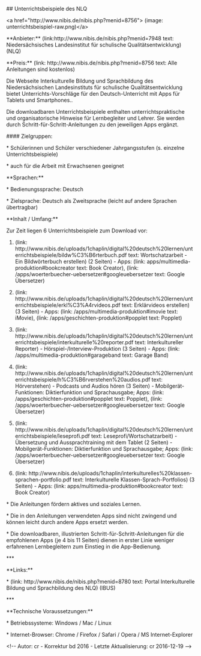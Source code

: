 <p>## Unterrichtsbeispiele des NLQ</p>
<p>&lt;a href=&quot;http://www.nibis.de/nibis.php?menid=8756&quot;&gt; (image: unterrichtsbeispiel-raw.png)&lt;/a&gt;</p>
<p>**Anbieter:** (link:http://www.nibis.de/nibis.php?menid=7948 text: Niedersächsisches Landesinstitut für schulische Qualitätsentwicklung) (NLQ)</p>
<p>**Preis:** (link: http://www.nibis.de/nibis.php?menid=8756 text: Alle Anleitungen sind kostenlos)</p>
<p></p>
<p>Die Webseite Interkulturelle Bildung und Sprachbildung des Niedersächsischen Landesinstituts für schulische Qualitätsentwicklung bietet Unterrichts-Vorschläge für den Deutsch-Unterricht mit Apps für Tablets und Smartphones..</p>
<p>Die downloadbaren Unterrichtsbeispiele enthalten unterrichtspraktische und organisatorische Hinweise für Lernbegleiter und Lehrer. Sie werden durch Schritt-für-Schritt-Anleitungen zu den jeweiligen Apps ergänzt.</p>
<p></p>
<p>#### Zielgruppen:</p>
<p>* Schülerinnen und Schüler verschiedener Jahrgangsstufen (s. einzelne Unterrichtsbeispiele)</p>
<p>* auch für die Arbeit mit Erwachsenen geeignet</p>
<p></p>
<p>**Sprachen:**</p>
<p>* Bedienungssprache: Deutsch</p>
<p>* Zielsprache: Deutsch als Zweitsprache (leicht auf andere Sprachen übertragbar)</p>
<p></p>
<p>**Inhalt / Umfang:**</p>
<p>Zur Zeit liegen 6 Unterrichtsbeispiele zum Download vor:</p>
<ol type="1">
<li><p>(link: http://www.nibis.de/uploads/1chaplin/digital%20deutsch%20lernen/unterrichtsbeispiele/bildw%C3%B6rterbuch.pdf text: Wortschatzarbeit - Ein Bildwörterbuch erstellen) (2 Seiten) - Apps: (link: apps/multimedia-produktion#bookcreator text: Book Creator), (link: /apps/woerterbuecher-uebersetzer#googleuebersetzer text: Google Übersetzer)</p></li>
<li><p>(link: http://www.nibis.de/uploads/1chaplin/digital%20deutsch%20lernen/unterrichtsbeispiele/erkl%C3%A4rvideos.pdf text: Erklärvideos erstellen) (3 Seiten) - Apps: (link: /apps/multimedia-produktion#imovie text: iMovie), (link: /apps/geschichten-produktion#popplet text: Popplet)</p></li>
<li><p>(link: http://www.nibis.de/uploads/1chaplin/digital%20deutsch%20lernen/unterrichtsbeispiele/interkulturelle%20reporter.pdf text: Interkultureller Reporter) - Hörspiel-/Interview-Produktion (3 Seiten) - Apps: (link: /apps/multimedia-produktion#garageband text: Garage Band)</p></li>
<li><p>(link: http://www.nibis.de/uploads/1chaplin/digital%20deutsch%20lernen/unterrichtsbeispiele/h%C3%B6rverstehen%20audios.pdf text: Hörverstehen) - Podcasts und Audios hören (3 Seiten) - Mobilgerät-Funktionen: Diktierfunktion und Sprachausgabe; Apps: (link: /apps/geschichten-produktion#popplet text: Popplet), (link: /apps/woerterbuecher-uebersetzer#googleuebersetzer text: Google Übersetzer)</p></li>
<li><p>(link: http://www.nibis.de/uploads/1chaplin/digital%20deutsch%20lernen/unterrichtsbeispiele/leseprofi.pdf text: Leseprofi/Wortschatzarbeit) - Übersetzung und Aussprachtraining mit dem Tablet (2 Seiten) - Mobilgerät-Funktionen: Diktierfunktion und Sprachausgabe; Apps: (link: /apps/woerterbuecher-uebersetzer#googleuebersetzer text: Google Übersetzer)</p></li>
<li><p>(link: http://www.nibis.de/uploads/1chaplin/interkulturelles%20klassen-sprachen-portfolio.pdf text: Interkulturelle Klassen-Sprach-Portfolios) (3 Seiten) - Apps: (link: apps/multimedia-produktion#bookcreator text: Book Creator)</p></li>
</ol>
<p></p>
<p>* Die Anleitungen fördern aktives und soziales Lernen.</p>
<p>* Die in den Anleitungen verwendeten Apps sind nicht zwingend und können leicht durch andere Apps ersetzt werden.</p>
<p>* Die downloadbaren, illustrierten Schritt-für-Schritt-Anleitungen für die empfohlenen Apps (je 4 bis 11 Seiten) dienen in erster Linie weniger erfahrenen Lernbegleitern zum Einstieg in die App-Bedienung.</p>
<p></p>
<p>***</p>
<p></p>
<p>**Links:**</p>
<p>* (link: http://www.nibis.de/nibis.php?menid=8780 text: Portal Interkulturelle Bildung und Sprachbildung des NLQ) (IBUS)</p>
<p></p>
<p>***</p>
<p>**Technische Voraussetzungen:**</p>
<p></p>
<p>* Betriebssysteme: Windows / Mac / Linux</p>
<p>* Internet-Browser: Chrome / Firefox / Safari / Opera / MS Internet-Explorer</p>
<p></p>
<p>&lt;!-- Autor: cr - Korrektur bd 2016 - Letzte Aktualisierung: cr 2016-12-19 --&gt;</p>
